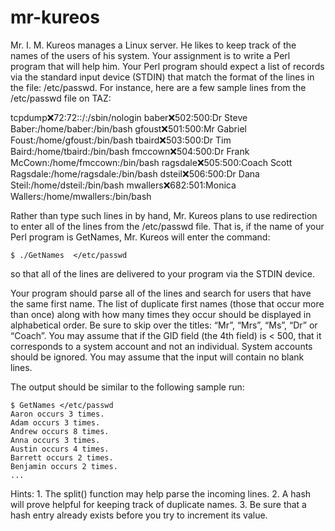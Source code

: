 # mr-kureos

Mr. I. M. Kureos manages a Linux server.  He likes to keep track of the names of the users of his system.  Your assignment is to write a Perl program that will help him.  Your Perl program should expect a list of records via the standard input device (STDIN) that match the format of the lines in the file: /etc/passwd.  For instance, here are a few sample lines from the /etc/passwd file on TAZ:


tcpdump:x:72:72::/:/sbin/nologin
baber:x:502:500:Dr Steve Baber:/home/baber:/bin/bash
gfoust:x:501:500:Mr Gabriel Foust:/home/gfoust:/bin/bash
tbaird:x:503:500:Dr Tim Baird:/home/tbaird:/bin/bash
fmccown:x:504:500:Dr Frank McCown:/home/fmccown:/bin/bash
ragsdale:x:505:500:Coach Scott Ragsdale:/home/ragsdale:/bin/bash
dsteil:x:506:500:Dr Dana Steil:/home/dsteil:/bin/bash
mwallers:x:682:501:Monica Wallers:/home/mwallers:/bin/bash


Rather than type such lines in by hand, Mr. Kureos plans to use redirection to enter all of the lines from the /etc/passwd file.   That is, if the name of your Perl program is GetNames, Mr. Kureos will enter the command:

    $ ./GetNames  </etc/passwd

so that all of the lines are delivered to your program via the STDIN device.


Your program should parse all of the lines and search for users that have the same first name.  The list of duplicate first names (those that occur more than once) along with how many times they occur should be displayed in alphabetical order.  Be sure to skip over the titles: “Mr”, “Mrs”, “Ms”, “Dr” or “Coach”.  You may assume that if the GID field (the 4th field) is < 500, that it corresponds to a system account and not an individual.  System accounts should be ignored.  You may assume that the input will contain no blank lines.
 
The output should be similar to the following sample run:

    $ GetNames </etc/passwd
    Aaron occurs 3 times.
    Adam occurs 3 times.
    Andrew occurs 8 times.
    Anna occurs 3 times.
    Austin occurs 4 times.
    Barrett occurs 2 times.
    Benjamin occurs 2 times.
    ...
    
Hints:
    1. The split() function may help parse the incoming lines.
    2. A hash will prove helpful for keeping track of duplicate names.
    3. Be sure that a hash entry already exists before you try to increment its value.
